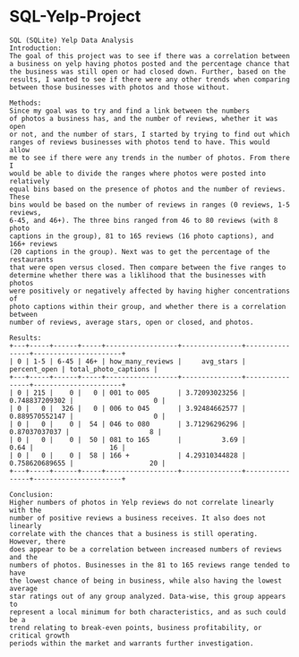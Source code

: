 # SQL-Yelp-Project
	SQL (SQLite) Yelp Data Analysis
	Introduction: 
	The goal of this project was to see if there was a correlation between 
	a business on yelp having photos posted and the percentage chance that
	the business was still open or had closed down. Further, based on the
	results, I wanted to see if there were any other trends when comparing
	between those businesses with photos and those without.
	
	Methods: 
	Since my goal was to try and find a link between the numbers 
	of photos a business has, and the number of reviews, whether it was open 
	or not, and the number of stars, I started by trying to find out which 
	ranges of reviews businesses with photos tend to have. This would allow 
	me to see if there were any trends in the number of photos. From there I 
	would be able to divide the ranges where photos were posted into relatively 
	equal bins based on the presence of photos and the number of reviews. These 
	bins would be based on the number of reviews in ranges (0 reviews, 1-5 reviews, 
	6-45, and 46+). The three bins ranged from 46 to 80 reviews (with 8 photo 
	captions in the group), 81 to 165 reviews (16 photo captions), and 166+ reviews
	(20 captions in the group). Next was to get the percentage of the restaurants 
	that were open versus closed. Then compare between the five ranges to 
	determine whether there was a liklihood that the businesses with photos 
	were positively or negatively affected by having higher concentrations of
	photo captions within their group, and whether there is a correlation between 
	number of reviews, average stars, open or closed, and photos.
	
	Results:
	+---+-----+------+-----+------------------+---------------+----------------+----------------------+
	| 0 | 1-5 | 6-45 | 46+ | how_many_reviews |     avg_stars |   percent_open | total_photo_captions |
	+---+-----+------+-----+------------------+---------------+----------------+----------------------+
	| 0 | 215 |    0 |   0 | 001 to 005       | 3.72093023256 | 0.748837209302 |                    0 |
	| 0 |   0 |  326 |   0 | 006 to 045       | 3.92484662577 | 0.889570552147 |                    0 |
	| 0 |   0 |    0 |  54 | 046 to 080       | 3.71296296296 |  0.87037037037 |                    8 |
	| 0 |   0 |    0 |  50 | 081 to 165       |          3.69 |           0.64 |                   16 |
	| 0 |   0 |    0 |  58 | 166 +            | 4.29310344828 | 0.758620689655 |                   20 |
	+---+-----+------+-----+------------------+---------------+----------------+----------------------+
	
	Conclusion:
	Higher numbers of photos in Yelp reviews do not correlate linearly with the 
	number of positive reviews a business receives. It also does not linearly 
	correlate with the chances that a business is still operating. However, there 
	does appear to be a correlation between increased numbers of reviews and the 
	numbers of photos. Businesses in the 81 to 165 reviews range tended to have 
	the lowest chance of being in business, while also having the lowest average 
	star ratings out of any group analyzed. Data-wise, this group appears to 
	represent a local minimum for both characteristics, and as such could be a
	trend relating to break-even points, business profitability, or critical growth
	periods within the market and warrants further investigation.
